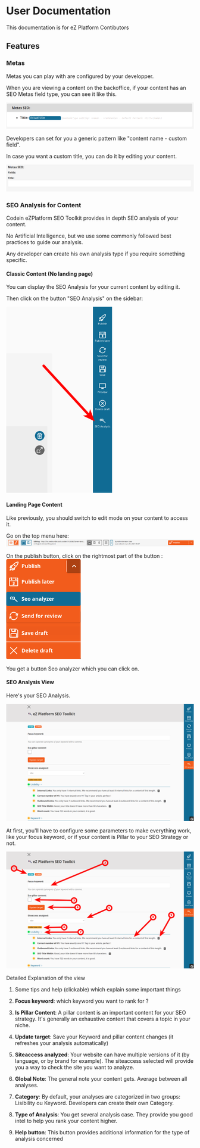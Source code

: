 # User Documentation

This documentation is for eZ Platform Contibutors

## Features

### Metas 

Metas you can play with are configured by your developper.

When you are viewing a content on the backoffice, if your content has an SEO Metas field type, you can see it like this.

<img src="./img/MetasSEO1.png">

Developers can set for you a generic pattern like "content name - custom field".

In case you want a custom title, you can do it by editing your content.

<img src="./img/MetasSEO2.png">


### SEO Analysis for Content

Codein eZPlatform SEO Toolkit provides in depth SEO analysis of your content.

No Artificial Intelligence, but we use some commonly followed best practices to guide our analysis.

Any developer can create his own analysis type if you require something specific.

#### Classic Content (No landing page)

You can display the SEO Analysis for your current content by editing it.

Then click on the button "SEO Analysis" on the sidebar:

<img height="500" src="./img/OpenSEOWindow.png">

#### Landing Page Content

Like previously, you should switch to edit mode on your content to access it. 

Go on the top menu here:
<img src="./img/MenuPublish.png">

On the publish button, click on the rightmost part of the button :
<img src="./img/SubMenuSeo.png">

You get a button Seo analyzer which you can click on.

#### SEO Analysis View

Here's your SEO Analysis.

<img src="./img/SEOView.png">

At first, you'll have to configure some parameters to make everything work, like your focus keyword, or if your content is Pillar to your SEO Strategy or not. 

<img src="./img/SEOViewExplained.png">

Detailed Explanation of the view
1) Some tips and help (clickable) which explain some important things

2) **Focus keyword**: which keyword you want to rank for ?

3) **Is Pillar Content**: A pillar content is an important content for your SEO strategy. It's generally an exhaustive content that covers a topic in your niche.

4) **Update target**: Save your Keyword and pillar content changes (it refreshes your analysis automatically)

5) **Siteaccess analyzed**: Your website can have multiple versions of it (by language, or by brand for example). The siteaccess selected will provide you a way to check the site you want to analyze.

6) **Global Note**: The general note your content gets. Average between all analyses.

7) **Category**: By default, your analyses are categorized in two groups: Lisibility ou Keyword. Developers can create their own Category.

8) **Type of Analysis**: You get several analysis case. They provide you good intel to help you rank your content higher.

9) **Help button**: This button provides additional information for the type of analysis concerned